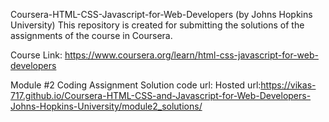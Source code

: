 Coursera-HTML-CSS-Javascript-for-Web-Developers (by Johns Hopkins University)
This repository is created for submitting the solutions of the assignments of the course in Coursera.

Course Link: https://www.coursera.org/learn/html-css-javascript-for-web-developers

Module #2 Coding Assignment Solution
code url:
Hosted url:https://vikas-717.github.io/Coursera-HTML-CSS-and-Javascript-for-Web-Developers-Johns-Hopkins-University/module2_solutions/
